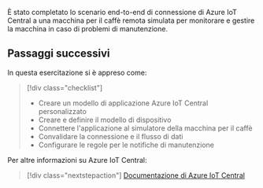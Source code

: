 È stato completato lo scenario end-to-end di connessione di Azure IoT Central a una macchina per il caffè remota simulata per monitorare e gestire la macchina in caso di problemi di manutenzione.

## <a name="next-steps"></a>Passaggi successivi

In questa esercitazione si è appreso come:
> [!div class="checklist"]
> * Creare un modello di applicazione Azure IoT Central personalizzato
> * Creare e definire il modello di dispositivo
> * Connettere l'applicazione al simulatore della macchina per il caffè 
> * Convalidare la connessione e il flusso di dati
> * Configurare le regole per le notifiche di manutenzione

Per altre informazioni su Azure IoT Central: 

> [!div class="nextstepaction"]
> [Documentazione di Azure IoT Central](https://docs.microsoft.com/en-us/azure/iot-central/)